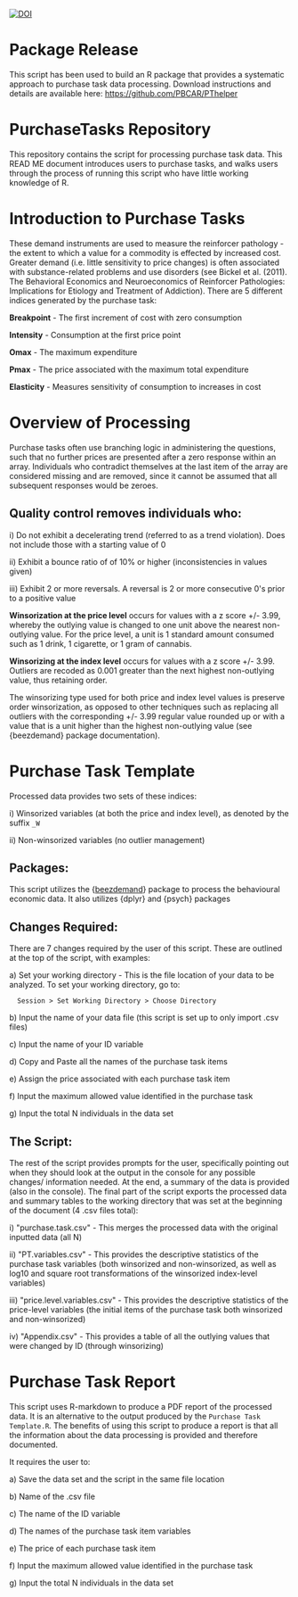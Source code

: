 [![DOI](https://zenodo.org/badge/305256955.svg)](https://zenodo.org/badge/latestdoi/305256955)

# Package Release

This script has been used to build an R package that provides a systematic approach to purchase task data processing. Download instructions and details are available here: https://github.com/PBCAR/PThelper

# PurchaseTasks Repository 
This repository contains the script for processing purchase task data. This READ ME document introduces users to purchase tasks, and walks users through the process of running this script who have little working knowledge of R.

# Introduction to Purchase Tasks

These demand instruments are used to measure the reinforcer pathology - the extent to which a value for a commodity is effected by increased cost. Greater demand (i.e. little sensitivity to price changes) is often associated with substance-related problems and use disorders (see Bickel et al. (2011). The Behavioral Economics and Neuroeconomics of Reinforcer Pathologies: Implications for Etiology and Treatment of Addiction). There are 5 different indices generated by the purchase task:

**Breakpoint** - The first increment of cost with zero consumption

**Intensity** - Consumption at the first price point

**Omax** - The maximum expenditure

**Pmax** - The price associated with the maximum total expenditure

**Elasticity** - Measures sensitivity of consumption to increases in cost


# Overview of Processing

Purchase tasks often use branching logic in administering the questions, such that no further prices are presented after a zero response within an array. Individuals who contradict themselves at the last item of the array are considered missing and are removed, since it cannot be assumed that all subsequent responses would be zeroes.

## Quality control removes individuals who:

i) Do not exhibit a decelerating trend (referred to as a trend violation). Does not include those with a starting value of 0

ii) Exhibit a bounce ratio of of 10% or higher (inconsistencies in values given)

iii) Exhibit 2 or more reversals. A reversal is 2 or more consecutive 0's prior to a positive value


**Winsorization at the price level** occurs for values with a z score +/- 3.99, whereby the outlying value is changed to one unit above the nearest non-outlying value. For the price level, a unit is 1 standard amount consumed such as 1 drink, 1 cigarette, or 1 gram of cannabis.

**Winsorizing at the index level** occurs for values with a z score +/- 3.99. Outliers are recoded as 0.001 greater than the next highest non-outlying value, thus retaining order.

The winsorizing type used for both price and index level values is preserve order winsorization, as opposed to other techniques such as replacing all outliers with the corresponding +/- 3.99 regular value rounded up or with a value that is a unit higher than the highest non-outlying value (see {beezdemand} package documentation).

# Purchase Task Template

Processed data provides two sets of these indices:

i) Winsorized variables (at both the price and index level), as denoted by the suffix `_W`

ii) Non-winsorized variables (no outlier management)


## Packages:

This script utilizes the {[beezdemand](https://github.com/brentkaplan/beezdemand)} package to process the behavioural economic data. It also utilizes {dplyr} and {psych} packages

## Changes Required:

There are 7 changes required by the user of this script. These are outlined at the top of the script, with examples:

a) Set your working directory - This is the file location of your data to be analyzed. To set your working directory, go to:

      Session > Set Working Directory > Choose Directory
 
b) Input the name of your data file (this script is set up to only import .csv files)

c) Input the name of your ID variable

d) Copy and Paste all the names of the purchase task items

e) Assign the price associated with each purchase task item

f) Input the maximum allowed value identified in the purchase task

g) Input the total N individuals in the data set


## The Script:

The rest of the script provides prompts for the user, specifically pointing out when they should look at the output in the console for any possible changes/ information needed. At the end, a summary of the data is provided (also in the console). The final part of the script exports the processed data and summary tables to the working directory that was set at the beginning of the document (4 .csv files total):

i) "purchase.task.csv" - This merges the processed data with the original inputted data (all N)

ii) "PT.variables.csv" - This provides the descriptive statistics of the purchase task variables (both winsorized and non-winsorized, as well as log10 and square root transformations of the winsorized index-level variables)

iii) "price.level.variables.csv" - This provides the descriptive statistics of the price-level variables (the initial items of the purchase task both winsorized and non-winsorized)

iv) "Appendix.csv" - This provides a table of all the outlying values that were changed by ID (through winsorizing)

# Purchase Task Report

This script uses R-markdown to produce a PDF report of the processed data. It is an alternative to the output produced by the `Purchase Task Template.R`. The benefits of using this script to produce a report is that all the information about the data processing is provided and therefore documented.

It requires the user to:

a) Save the data set and the script in the same file location

b) Name of the .csv file

c) The name of the ID variable

d) The names of the purchase task item variables

e) The price of each purchase task item

f) Input the maximum allowed value identified in the purchase task

g) Input the total N individuals in the data set
